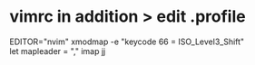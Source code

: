 # vimrc in addition > edit .profile

EDITOR="nvim"
xmodmap -e "keycode 66 = ISO_Level3_Shift"  
let mapleader = ","
imap jj <Esc>
 
